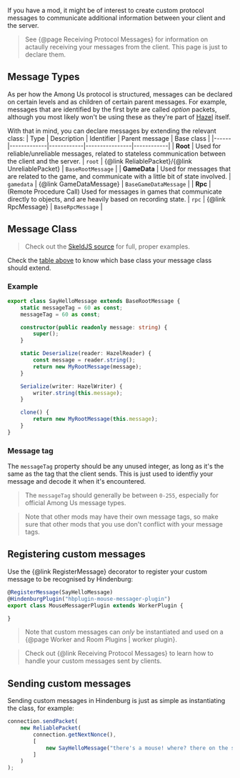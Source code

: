 If you have a mod, it might be of interest to create custom protocol messages to communicate additional information between your client and the server.

> See {@page Receiving Protocol Messages} for information on actaully receiving your messages from the client. This page is just to declare them.

## Message Types
As per how the Among Us protocol is structured, messages can be declared on certain levels and as children of certain parent messages. For example, messages that are identified by the first byte are called _option_ packets, although you most likely won't be using these as they're part of [Hazel](https://github.com/willardf/Hazel-Networking) itself.

With that in mind, you can declare messages by extending the relevant class:
| Type | Description | Identifier | Parent message | Base class |
|------|-------------|------------|----------------|------------|
| **Root** | Used for reliable/unreliable messages, related to stateless communication between the client and the server. | `root` | {@link ReliablePacket}/{@link UnreliablePacket} | `BaseRootMessage` |
| **GameData** | Used for messages that are related to the game, and communicate with a little bit of state involved. | `gamedata` | {@link GameDataMessage} | `BaseGameDataMessage` |
| **Rpc** |  (Remote Procedure Call) Used for messages in games that communicate directly to objects, and are heavily based on recording state. | `rpc` | {@link RpcMessage} | `BaseRpcMessage` |

## Message Class
> Check out the [SkeldJS source](https://github.com/SkeldJS/SkeldJS/tree/master/packages/protocol/lib/packets) for full, proper examples.

Check the [table above](#message-types) to know which base class your message class should extend.

### Example
```ts
export class SayHelloMessage extends BaseRootMessage {
    static messageTag = 60 as const;
    messageTag = 60 as const;

    constructor(public readonly message: string) {
        super();
    }

    static Deserialize(reader: HazelReader) {
        const message = reader.string();
        return new MyRootMessage(message);
    }

    Serialize(writer: HazelWriter) {
        writer.string(this.message);
    }

    clone() {
        return new MyRootMessage(this.message);
    }
}
```

### Message tag
The `messageTag` property should be any unused integer, as long as it's the same as the tag that the client sends. This is just used to identfiy your message and decode it when it's encountered.

> The `messageTag` should generally be between `0-255`, especially for official Among Us message types.

> Note that other mods may have their own message tags, so make sure that other mods that you use don't conflict with your message tags.

## Registering custom messages
Use the {@link RegisterMessage} decorator to register your custom message to be recognised by Hindenburg:
```ts
@RegisterMessage(SayHelloMessage)
@HindenburgPlugin("hbplugin-mouse-messager-plugin")
export class MouseMessagerPlugin extends WorkerPlugin {

}
```

> Note that custom messages can _only_ be instantiated and used on a {@page Worker and Room Plugins | worker plugin}.

> Check out {@link Receiving Protocol Messages} to learn how to handle your custom messages sent by clients.

## Sending custom messages
Sending custom messages in Hindenburg is just as simple as instantiating the class, for example:
```ts
connection.sendPacket(
    new ReliablePacket(
        connection.getNextNonce(),
        [
            new SayHelloMessage("there's a mouse! where? there on the stair, right there!")
        ]
    )
);
```
